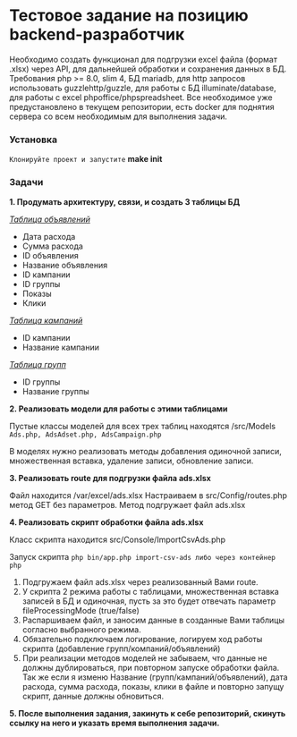 # Тестовое задание на позицию backend-разработчик
Необходимо создать функционал для подгрузки excel файла (формат .xlsx) через API, для дальнейшей обработки и сохранения данных в БД.
Требования php >= 8.0, slim 4, БД mariadb, для http запросов использовать guzzlehttp/guzzle, для работы с БД illuminate/database, для работы с excel phpoffice/phpspreadsheet.
Все необходимое уже предустановлено в текущем репозитории, есть docker для поднятия сервера со всем необходимым для выполнения задачи.

### Установка

```Клонируйте проект и запустите``` **make init**

### Задачи

**1. Продумать архитектуру, связи, и создать 3 таблицы БД**

<ins>*Таблица объявлений*</ins>
- Дата расхода
- Сумма расхода
- ID объявления
- Название объявления
- ID кампании
- ID группы
- Показы
- Клики

<ins>*Таблица кампаний*</ins>
- ID кампании
- Название кампании

<ins>*Таблица групп*</ins>
- ID группы
- Название группы

**2. Реализовать модели для работы с этими таблицами**

Пустые классы моделей для всех трех таблиц находятся /src/Models ```Ads.php, AdsAdset.php, AdsCampaign.php```

В моделях нужно реализовать методы добавления одиночной записи, множественная вставка, удаление записи, обновление записи.

**3. Реализовать route для подгрузки файла ads.xlsx**

Файл находится /var/excel/ads.xlsx
Настраиваем в src/Config/routes.php метод GET без параметров. Метод подгружает файл ads.xlsx

**4. Реализовать скрипт обработки файла ads.xlsx**

Класс скрипта находится src/Console/ImportCsvAds.php

Запуск скрипта ```php bin/app.php import-csv-ads либо через контейнер php```

1) Подгружаем файл ads.xlsx через реализованный Вами route.
2) У скрипта 2 режима работы с таблицами, множественная вставка записей в БД и одиночная, пусть за это будет отвечать параметр fileProcessingMode (true/false)
3) Распаршиваем файл, и заносим данные в созданные Вами таблицы согласно выбранного режима. 
4) Обязательно подключаем логирование, логируем ход работы скрипта (добавление групп/компаний/объявлений)
5) При реализации методов моделей не забываем, что данные не должны дублироваться, при повторном запуске обработки файла. Так же если я изменю Название (групп/кампаний/объявлений), дата расхода, сумма расхода, показы, клики в файле и повторно запущу скрипт, данные должны обновиться.

**5. После выполнения задания, закинуть к себе репозиторий, скинуть ссылку на него и указать время выполнения задачи.**





